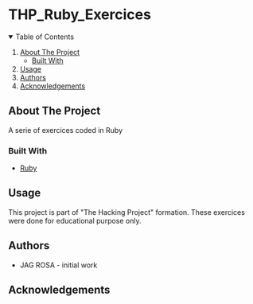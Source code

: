 # THP_Ruby_Exercices


<!-- TABLE OF CONTENTS -->
<details open="open">
  <summary>Table of Contents</summary>
  <ol>
    <li>
      <a href="#about-the-project">About The Project</a>
      <ul>
        <li><a href="#built-with">Built With</a></li>
      </ul>
    </li>    
    <li><a href="#usage">Usage</a></li>
    <li><a href="#usage">Authors</a></li>
    <li><a href="#acknowledgements">Acknowledgements</a></li>
  </ol>
</details>

<!-- ABOUT THE PROJECT -->
## About The Project
A serie of exercices coded in Ruby

<!-- BUILD WITH -->
### Built With
* [Ruby](https://launchschool.com/books/ruby)

<!-- USAGE  -->
## Usage
This project is part of "The Hacking Project" formation.
These exercices were done for educational purpose only.

<!-- AUTHORS -->
## Authors
* JAG ROSA - initial work

<!-- ACKNOWLEDGEMENTS -->
## Acknowledgements